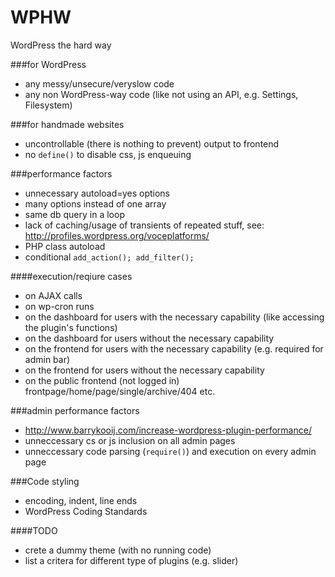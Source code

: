 WPHW
====

WordPress the hard way

###for WordPress
- any messy/unsecure/veryslow code
- any non WordPress-way code (like not using an API, e.g. Settings, Filesystem)

###for handmade websites

- uncontrollable (there is nothing to prevent) output to frontend
- no `define()` to disable css, js enqueuing

###performance factors

- unnecessary autoload=yes options
- many options instead of one array
- same db query in a loop
- lack of caching/usage of transients of repeated stuff, see: http://profiles.wordpress.org/voceplatforms/
- PHP class autoload
- conditional `add_action(); add_filter();` 

####execution/reqiure cases

- on AJAX calls
- on wp-cron runs
- on the dashboard for users with the necessary capability (like accessing the plugin's functions)
- on the dashboard for users without the necessary capability
- on the frontend for users with the necessary capability (e.g. required for admin bar)
- on the frontend for users without the necessary capability
- on the public frontend (not logged in) frontpage/home/page/single/archive/404 etc.

###admin performance factors

- http://www.barrykooij.com/increase-wordpress-plugin-performance/
- unneccessary cs or js inclusion on all admin pages
- unneccessary code parsing (`require()`) and execution on every admin page

###Code styling
- encoding, indent, line ends
- WordPress Coding Standards

####TODO

- crete a dummy theme (with no running code)
- list a critera for different type of plugins (e.g. slider)
